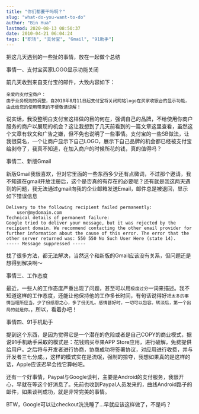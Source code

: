 ```yaml
---
title: "你们都要干吗啊？"
slug: "what-do-you-want-to-do"
author: "Bin Hua"
lastmod: 2020-08-13 08:50:37
date: 2010-04-21 06:04:24
tags: ["职场", "支付宝", "Gmail", "91助手"]
---
```


把这几天遇到的一些扯的事情，放在一起做个总结

事情一、支付宝买家LOGO显示功能关闭

前几天收到来自支付宝的邮件，大致内容如下：

```
亲爱的支付宝商户：
由于业务规则的调整，自2010年8月11日起支付宝将关闭网站logo在买家收银台的显示功能，由此给您的使用带来的不便敬请谅解！
```

说实话，我没整明白支付宝这样做的目的何在，强调自己的品牌，不给使用你商户服务的商户以展现的机会？这让我想到了几天前看到的一篇文章这里查看，虽然这个文章有软文和广告之嫌，但不免也说明了一些事情。支付宝的一些SB做法，让我很莫名，一个让商户显示下自己LOGO，展示下自己品牌的机会都已经被支付宝给剥夺了，我真不知道，在加入商户的时候所花的钱，真的值得吗？

事情二、新版Gmail

新版Gmail我很喜欢，但对它里面的一些东西多少还有点微词，不过那个邀请，我不知道在gmail开放注册后，这个是否真的有存在的必要呢？还有就是我这两天遇到的问题，我无法通过gmail向我的企业邮箱发送Email，邮件总是被退回，显示如下错误信息

```
Delivery to the following recipient failed permanently:
    user@mydomain.com
Technical details of permanent failure:
Google tried to deliver your message, but it was rejected by the recipient domain. We recommend contacting the other email provider for further information about the cause of this error. The error that the other server returned was: 550 550 No Such User Here (state 14).
----- Message suppressed -----
```

找了很多方法，都无法解决，当然这个和新版的Gmail应该没有关系，但问题还是想得到解决啊～

事情三、工作态度

最近，一些人的工作态度严重出现了问题，甚至可以用`极度过分`一词来描述。我不知道这样的工作态度，还能让他保持他的工作多长时间，有句话说得好`把太多的事情当理所应当，少了份感恩之心，多了份无礼。感情甚好时，一切可以包容。转淡后，第一个出局的就是你。`，所以，看着办吧！

事情四、91手机助手

提到这个东西，是因为觉得它是一个潜在的危险或者是自己COPY的商业模式，据说91手机助手采取的模式是：花钱购买苹果APP Store应用，进行破解，免费提供给用户。之后将与开发者进行协商，协商成功将签署协议，对应用进行收费，并与开发者三七分成。，这样的模式实在是流氓，强制的掠夺，我想如果真的是这样的话，Apple应该迟早会找它算帐吧。

还有一个好事情，Paypal与Google谈判，主要是Android的支付服务，我很开心，早就在等这个好消息了。先前也收到Paypal人员发来的，曲线Android路子的邮件，如果谈判成功，就是非常完美的事情。

BTW，Google可以让checkout洗洗睡了...早就应该这样做了，不是吗？